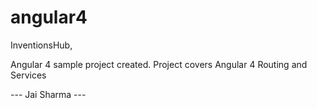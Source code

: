# angular4

InventionsHub,

  Angular 4 sample project created.
  Project covers Angular 4 Routing and Services
  
  --- Jai Sharma ---
